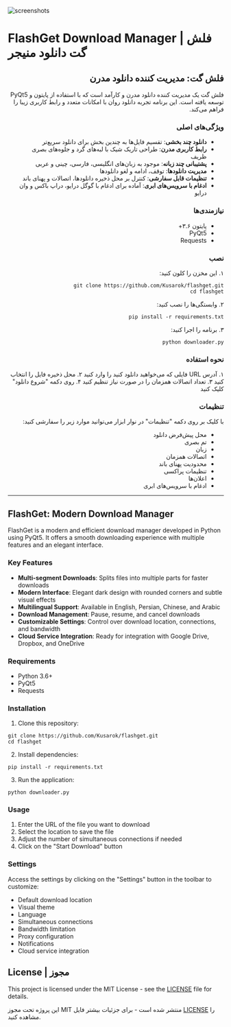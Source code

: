 ![screenshots](https://github.com/user-attachments/assets/81078326-e62f-4271-965b-851072172df7)
# FlashGet Download Manager | فلش گت دانلود منیجر

<div dir="rtl">

## فلش گت: مدیریت کننده دانلود مدرن

فلش گت یک مدیریت کننده دانلود مدرن و کارآمد است که با استفاده از پایتون و PyQt5 توسعه یافته است. این برنامه تجربه دانلود روان با امکانات متعدد و رابط کاربری زیبا را فراهم می‌کند.

### ویژگی‌های اصلی

- **دانلود چند بخشی**: تقسیم فایل‌ها به چندین بخش برای دانلود سریع‌تر
- **رابط کاربری مدرن**: طراحی تاریک شیک با لبه‌های گرد و جلوه‌های بصری ظریف
- **پشتیبانی چند زبانه**: موجود به زبان‌های انگلیسی، فارسی، چینی و عربی
- **مدیریت دانلودها**: توقف، ادامه و لغو دانلودها
- **تنظیمات قابل سفارشی**: کنترل بر محل ذخیره دانلودها، اتصالات و پهنای باند
- **ادغام با سرویس‌های ابری**: آماده برای ادغام با گوگل درایو، دراپ باکس و وان درایو

### نیازمندی‌ها

- پایتون ۳.۶+
- PyQt5
- Requests

### نصب

۱. این مخزن را کلون کنید:
```
git clone https://github.com/Kusarok/flashget.git
cd flashget
```

۲. وابستگی‌ها را نصب کنید:
```
pip install -r requirements.txt
```

۳. برنامه را اجرا کنید:
```
python downloader.py
```

### نحوه استفاده

۱. آدرس URL فایلی که می‌خواهید دانلود کنید را وارد کنید
۲. محل ذخیره فایل را انتخاب کنید
۳. تعداد اتصالات همزمان را در صورت نیاز تنظیم کنید
۴. روی دکمه "شروع دانلود" کلیک کنید

### تنظیمات

با کلیک بر روی دکمه "تنظیمات" در نوار ابزار می‌توانید موارد زیر را سفارشی کنید:

- محل پیش‌فرض دانلود
- تم بصری
- زبان
- اتصالات همزمان
- محدودیت پهنای باند
- تنظیمات پراکسی
- اعلان‌ها
- ادغام با سرویس‌های ابری

</div>

---

## FlashGet: Modern Download Manager

FlashGet is a modern and efficient download manager developed in Python using PyQt5. It offers a smooth downloading experience with multiple features and an elegant interface.

### Key Features

- **Multi-segment Downloads**: Splits files into multiple parts for faster downloads
- **Modern Interface**: Elegant dark design with rounded corners and subtle visual effects
- **Multilingual Support**: Available in English, Persian, Chinese, and Arabic
- **Download Management**: Pause, resume, and cancel downloads
- **Customizable Settings**: Control over download location, connections, and bandwidth
- **Cloud Service Integration**: Ready for integration with Google Drive, Dropbox, and OneDrive

### Requirements

- Python 3.6+
- PyQt5
- Requests

### Installation

1. Clone this repository:
```
git clone https://github.com/Kusarok/flashget.git
cd flashget
```

2. Install dependencies:
```
pip install -r requirements.txt
```

3. Run the application:
```
python downloader.py
```

### Usage

1. Enter the URL of the file you want to download
2. Select the location to save the file
3. Adjust the number of simultaneous connections if needed
4. Click on the "Start Download" button

### Settings

Access the settings by clicking on the "Settings" button in the toolbar to customize:

- Default download location
- Visual theme
- Language
- Simultaneous connections
- Bandwidth limitation
- Proxy configuration
- Notifications
- Cloud service integration

## License | مجوز

This project is licensed under the MIT License - see the [LICENSE](LICENSE) file for details.

این پروژه تحت مجوز MIT منتشر شده است - برای جزئیات بیشتر فایل [LICENSE](LICENSE) را مشاهده کنید. 
